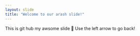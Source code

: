```yaml
---
layout: slide
title: "Welcome to our arash slide!"
---
```

This is git hub my awsome slide :tada:
Use the left arrow to go back!
